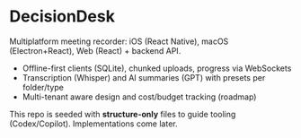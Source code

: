 # DecisionDesk

Multiplatform meeting recorder: iOS (React Native), macOS (Electron+React), Web (React) + backend API.
- Offline-first clients (SQLite), chunked uploads, progress via WebSockets
- Transcription (Whisper) and AI summaries (GPT) with presets per folder/type
- Multi-tenant aware design and cost/budget tracking (roadmap)

This repo is seeded with **structure-only** files to guide tooling (Codex/Copilot). Implementations come later.
